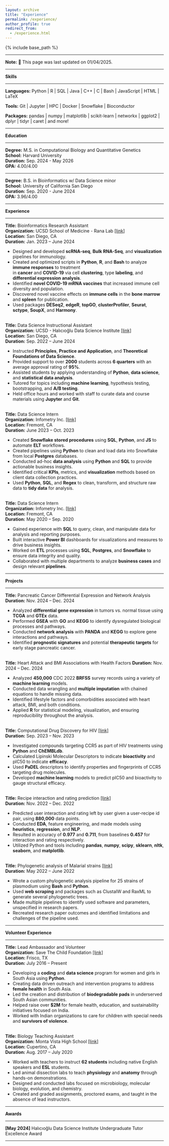 ```yaml
---
layout: archive
title: "Experience"
permalink: /experience/
author_profile: true
redirect_from:
  - /experience.html
---
```


{% include base_path %}

---

**Note:** 🔨 This page was last updated on 01/04/2025.

---

**Skills**

---

**Languages:** Python  \|  R  \|   SQL  \|  Java  \|  C++  \|  C \|  Bash  \|  JavaScript \| HTML \| LaTeX  

**Tools:** Git \| Jupyter \| HPC \| Docker \| Snowflake \| Bioconductor

**Packages:** pandas \| numpy \| matplotlib \| scikit-learn \| networkx \| ggplot2 \| dplyr \| tidyr \| caret \| and more!

---

**Education**

---

**Degree:** M.S. in Computational Biology and Quantitative Genetics \
**School:** Harvard University \
**Duration:** Sep. 2024 - May 2026 \
**GPA:** 4.00/4.00 

---

**Degree:** B.S. in Bioinformatics w/ Data Science minor \
**School:** University of California San Diego \
**Duration:** Sep. 2020 - June 2024 \
**GPA:** 3.96/4.00 

---

**Experience**

---

**Title:** Bioinformatics Research Assistant \
**Organization:** UCSD School of Medicine - Rana Lab [\[link\]](https://ranalab.ucsd.edu/) \
**Location:** San Diego, CA	\
**Duration:** Jan. 2023 – June 2024
   * Designed and developed **scRNA-seq**, **Bulk RNA-Seq**, and **visualization** pipelines for immunology.
   * Created and optimized scripts in **Python**, **R**, and **Bash** to analyze **immune responses** to treatment \
in **cancer** and **COVID-19** via cell **clustering**, type **labeling**, and **differential expression analysis**.
   * Identified **novel COVID-19 mRNA vaccines** that increased immune cell diversity and population.
   * Discovered novel vaccine effects on **immune cells** in the **bone marrow** and **spleen** for publication.
   * Used packages **DESeq2**, **edgeR**, **topGO**, **clusterProfiler**, **Seurat**, **sctype**, **SoupX**, and **Harmony**.
<br/><br/>

**Title:** Data Science Instructional Assistant \
**Organization:** UCSD - Halıcıoğlu Data Science Institute [\[link\]](https://datascience.ucsd.edu/) \
**Location:** San Diego, CA	\
**Duration:** Sep. 2022 – June 2024
  * Instructed **Principles**, **Practice and Application**, and **Theoretical Foundations of Data Science**.
  * Provided support to over **2000** students across **6 quarters** with an average approval rating of **95%**.
  * Assisted students by applying understanding of **Python**, **data science**, and **statistical data analysis**.
  * Tutored for topics including **machine learning**, hypothesis testing, bootstrapping, and **A/B testing**. 
  * Held office hours and worked with staff to curate data and course materials using **Jupyter** and **Git**.
<br/><br/>

**Title:** Data Science Intern \
**Organization:** Infometry Inc. [\[link\]](https://www.infometry.net/) \
**Location:** Fremont, CA	\
**Duration:** June 2023 – Oct. 2023
  * Created **Snowflake stored procedures** using **SQL**, **Python**, and **JS** to automate **ELT** workflows.
  * Created pipelines using **Python** to clean and load data into Snowflake from local **Postgres** databases.
  * Conducted ad-hoc **data analysis** using **Python** and **SQL** to provide actionable business insights.
  * Identified critical **KPIs**, metrics, and **visualization** methods based on client data collection practices.
  * Used **Python**, **SQL**, and **Regex** to clean, transform, and structure raw data to **tidy data** for analysis.
<br/><br/>

**Title:** Data Science Intern \
**Organization:** Infometry Inc. [\[link\]](https://www.infometry.net/) \
**Location:** Fremont, CA	\
**Duration:** May 2020 – Sep. 2020 
  * Gained experience with **SQL** to query, clean, and manipulate data for analysis and reporting purposes.
  * Built interactive **Power BI** dashboards for visualizations and measures to drive business insights.
  * Worked on **ETL** processes using **SQL**, **Postgres**, and **Snowflake** to ensure data integrity and quality.
  * Collaborated with multiple departments to analyze **business cases** and design relevant **pipelines**.
    
---

**Projects**

---

**Title:** Pancreatic Cancer Differential Expression and Network Analysis
**Duration:** Nov. 2024 – Dec. 2024
  * Analyzed **differential gene expression** in tumors vs. normal tissue using **TCGA** and **GTEx** data.
  * Performed **GSEA** with **GO** and **KEGG** to identify dysregulated biological processes and pathways.
  * Conducted **network analysis** with **PANDA** and **KEGG** to explore gene interactions and pathways.
  * Identified **prognostic signatures** and potential **therapeutic targets** for early stage pancreatic cancer.
<br/><br/>

**Title:** Heart Attack and BMI Associations with Health Factors
**Duration:** Nov. 2024 – Dec. 2024
  * Analyzed **450,000** CDC 2022 **BRFSS** survey records using a variety of **machine learning** models.
  * Conducted data wrangling and **multiple imputation** with chained equations to handle missing data.
  * Identified lifestyle factors and comorbidities associated with heart attack, BMI, and both conditions.
  * Applied **R** for statistical modeling, visualization, and ensuring reproducibility throughout the analysis.
<br/><br/>

**Title:** Computational Drug Discovery for HIV [\[link\]](https://github.com/harshi-saha/bioinfo-projects/tree/main/hiv-cdd-project) \
**Duration:**  Sep. 2023 – Nov. 2023
  * Investigated compounds targeting CCR5 as part of HIV treatments using **Python** and **ChEMBLdb**.
  * Calculated Lipinski Molecular Descriptors to indicate **bioactivity** and pIC50 to indicate **efficacy**.
  * Used **PaDEL** descriptors to identify properties and fingerprints of CCR5 targeting drug molecules.
  * Developed **machine learning** models to predict pIC50 and bioactivity to gauge structural efficacy.
<br/><br/>

**Title:** Recipe interaction and rating prediction [\[link\]](/files/food-com-project.pdf) \
**Duration:** Nov. 2022 – Dec. 2022
  * Predicted user interaction and rating left by user given a user-recipe id pair, using **880,000** data points.
  * Conducted **EDA**, feature engineering, and made models using **heuristics**, **regression**, and **NLP**.
  * Resulted in accuracy of **0.977** and **0.711**, from baselines **0.457** for interaction and rating respectively.
  * Utilized Python and tools including **pandas**, **numpy**, **scipy**, **sklearn**, **nltk**, **seaborn**, and **matplotlib**.
<br/><br/>

**Title:** Phylogenetic analysis of Malarial strains [\[link\]](/files/phylogenetics-project.pdf) \
**Duration:** May 2022 – June 2022 
  * Wrote a custom phylogenetic analysis pipeline for 25 strains of plasmodium using **Bash** and **Python**.
  * Used **web scraping** and packages such as ClustalW and RaxML to generate several phylogenetic trees. 
  * Made multiple pipelines to identify used software and parameters, unspecified in research papers.
  * Recreated research paper outcomes and identified limitations and challenges of the pipeline used.

---

**Volunteer Experience**

---

**Title:** Lead Ambassador and Volunteer \
**Organization:** Save The Child Foundation [\[link\]](https://www.savethechild.org/) \
**Location:** Frisco, TX	\
**Duration:** July 2016 – Present 
  * Developing a **coding** and **data science** program for women and girls in South Asia using **Python**.
  * Creating data driven outreach and intervention programs to address **female health** in South Asia.
  * Led the creation and distribution of **biodegradable pads** in underserved South Asian communities.
  * Helped raise over **$2M** for female health, education, and sustainability initiatives focused on India.
  * Worked with Indian organizations to care for children with special needs and **survivors of violence**.
<br/><br/>

**Title:** Biology Teaching Assistant \
**Organization:** Monta Vista High School [\[link\]](https://mvhs.fuhsd.org/) \
**Location:** Cupertino, CA	\
**Duration:** Aug. 2017 – July 2020 
  * Worked with teachers to instruct **62 students** including native English speakers and **ESL** students.
  * Led animal dissection labs to teach **physiology** and **anatomy** through hands-on demonstrations. 
  * Designed and conducted labs focused on microbiology, molecular biology, evolution, and chemistry.
  * Created and graded assignments, proctored exams, and taught in the absence of lead instructors.

---

**Awards**

---

**\[May 2024\]** Halıcıoğlu Data Science Institute Undergraduate Tutor Excellence Award 

---
